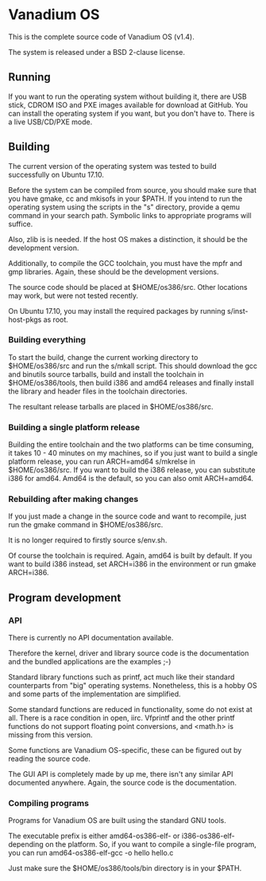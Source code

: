 # Vanadium OS

This is the complete source code of Vanadium OS (v1.4).

The system is released under a BSD 2-clause license.

## Running

If you want to run the operating system without building it, there are USB stick, CDROM ISO and PXE images available for download at GitHub.
You can install the operating system if you want, but you don't have to. There is a live USB/CD/PXE mode.

## Building

The current version of the operating system was tested to build successfully on Ubuntu 17.10.

Before the system can be compiled from source, you should make sure that you have gmake, cc and mkisofs in your $PATH. If you intend to run the operating system using the scripts in the "s" directory, provide a qemu command in your search path. Symbolic links to appropriate programs will suffice.

Also, zlib is is needed. If the host OS makes a distinction, it should be the development version.

Additionally, to compile the GCC toolchain, you must have the mpfr and gmp libraries. Again, these should be the development versions.

The source code should be placed at $HOME/os386/src. Other locations may work, but were not tested recently.

On Ubuntu 17.10, you may install the required packages by running s/inst-host-pkgs as root.

### Building everything

To start the build, change the current working directory to $HOME/os386/src and run the s/mkall script. This should download the gcc and binutils source tarballs, build and install the toolchain in $HOME/os386/tools, then build i386 and amd64 releases and finally install the library and header files in the toolchain directories.

The resultant release tarballs are placed in $HOME/os386/src.

### Building a single platform release

Building the entire toolchain and the two platforms can be time consuming, it takes 10 - 40 minutes on my machines, so if you just want to build a single platform release, you can run ARCH=amd64 s/mkrelse in $HOME/os386/src. If you want to build the i386 release, you can substitute i386 for amd64. Amd64 is the default, so you can also omit ARCH=amd64.

### Rebuilding after making changes

If you just made a change in the source code and want to recompile, just run the gmake command in $HOME/os386/src.

It is no longer required to firstly source s/env.sh.

Of course the toolchain is required. Again, amd64 is built by default. If you want to build i386 instead, set ARCH=i386 in the environment or run gmake ARCH=i386.

## Program development

### API

There is currently no API documentation available.

Therefore the kernel, driver and library source code is the documentation and the bundled applications are the examples ;-)

Standard library functions such as printf, act much like their standard counterparts from "big" operating systems. Nonetheless, this is a hobby OS and some parts of the implementation are simplified.

Some standard functions are reduced in functionality, some do not exist at all. There is a race condition in open, iirc. Vfprintf and the other printf functions do not support floating point conversions, and \<math.h\> is missing from this version.

Some functions are Vanadium OS-specific, these can be figured out by reading the source code.

The GUI API is completely made by up me, there isn't any similar API documented anywhere. Again, the source code is the documentation.

### Compiling programs

Programs for Vanadium OS are built using the standard GNU tools.

The executable prefix is either amd64-os386-elf- or i386-os386-elf- depending on the platform. So, if you want to compile a single-file program, you can run amd64-os386-elf-gcc -o hello hello.c

Just make sure the $HOME/os386/tools/bin directory is in your $PATH.
